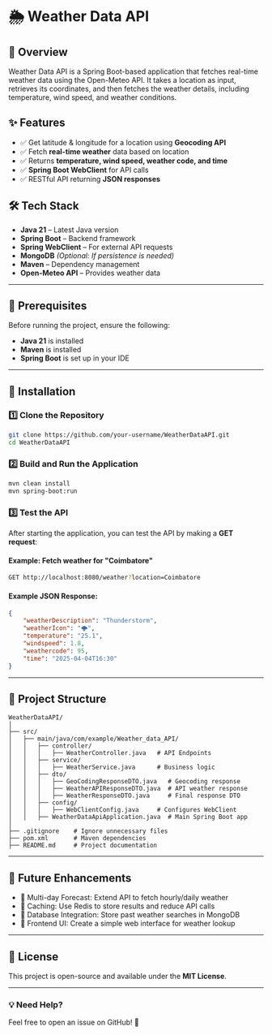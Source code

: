 # 🌦️ Weather Data API

## 📌 Overview  
Weather Data API is a Spring Boot-based application that fetches real-time weather data using the Open-Meteo API. It takes a location as input, retrieves its coordinates, and then fetches the weather details, including temperature, wind speed, and weather conditions.

## ✨ Features  
- ✅ Get latitude & longitude for a location using **Geocoding API**  
- ✅ Fetch **real-time weather** data based on location  
- ✅ Returns **temperature, wind speed, weather code, and time**  
- ✅ **Spring Boot WebClient** for API calls  
- ✅ RESTful API returning **JSON responses**  

## 🛠 Tech Stack  
- **Java 21** – Latest Java version  
- **Spring Boot** – Backend framework  
- **Spring WebClient** – For external API requests  
- **MongoDB** *(Optional: If persistence is needed)*  
- **Maven** – Dependency management  
- **Open-Meteo API** – Provides weather data  

---

## 🔧 Prerequisites  
Before running the project, ensure the following:  
- **Java 21** is installed  
- **Maven** is installed  
- **Spring Boot** is set up in your IDE  

---

## 🛀 Installation  

### 1️⃣ Clone the Repository  
```sh
git clone https://github.com/your-username/WeatherDataAPI.git
cd WeatherDataAPI
```

### 2️⃣ Build and Run the Application  
```sh
mvn clean install
mvn spring-boot:run
```

### 3️⃣ Test the API  
After starting the application, you can test the API by making a **GET request**:  

#### Example: Fetch weather for "Coimbatore"  
```sh
GET http://localhost:8080/weather?location=Coimbatore
```

#### Example JSON Response:  
```json
{
    "weatherDescription": "Thunderstorm",
    "weatherIcon": "🌩️",
    "temperature": "25.1",
    "windspeed": 1.8,
    "weathercode": 95,
    "time": "2025-04-04T16:30"
}
```

---

## 💁 Project Structure  

```
WeatherDataAPI/
│
├── src/
│   ├── main/java/com/example/Weather_data_API/
│   │   ├── controller/
│   │   │   ├── WeatherController.java   # API Endpoints
│   │   ├── service/
│   │   │   ├── WeatherService.java      # Business logic
│   │   ├── dto/
│   │   │   ├── GeoCodingResponseDTO.java   # Geocoding response
│   │   │   ├── WeatherAPIResponseDTO.java  # API weather response
│   │   │   ├── WeatherResponseDTO.java     # Final response DTO
│   │   ├── config/
│   │   │   ├── WebClientConfig.java     # Configures WebClient
│   │   ├── WeatherDataApiApplication.java  # Main Spring Boot app
│
├── .gitignore    # Ignore unnecessary files
├── pom.xml       # Maven dependencies
├── README.md     # Project documentation
```

---

## 🚀 Future Enhancements  
- 🔹 Multi-day Forecast: Extend API to fetch hourly/daily weather  
- 🔹 Caching: Use Redis to store results and reduce API calls  
- 🔹 Database Integration: Store past weather searches in MongoDB  
- 🔹 Frontend UI: Create a simple web interface for weather lookup  

---

## 📝 License  
This project is open-source and available under the **MIT License**.

---

### 💡 Need Help?  
Feel free to open an issue on GitHub! 🚀

